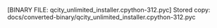 [BINARY FILE: qcity_unlimited_installer.cpython-312.pyc]
Stored copy: docs/converted-binary/qcity_unlimited_installer.cpython-312.pyc
